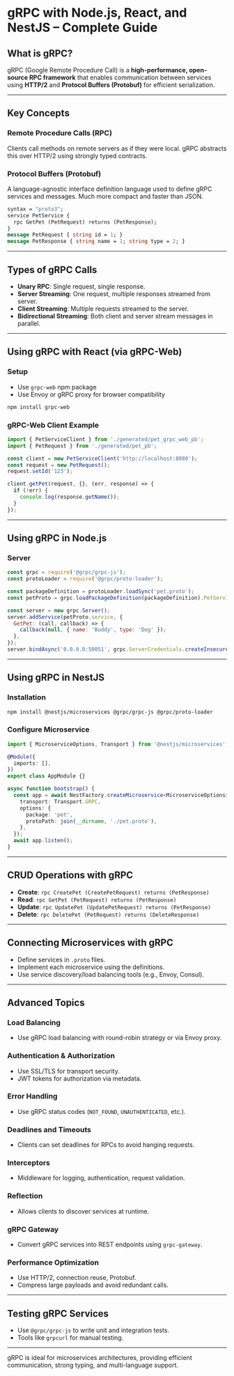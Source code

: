# gRPC with Node.js, React, and NestJS – Complete Guide

## What is gRPC?
gRPC (Google Remote Procedure Call) is a **high-performance, open-source RPC framework** that enables communication between services using **HTTP/2** and **Protocol Buffers (Protobuf)** for efficient serialization.

---

## Key Concepts

### Remote Procedure Calls (RPC)
Clients call methods on remote servers as if they were local. gRPC abstracts this over HTTP/2 using strongly typed contracts.

### Protocol Buffers (Protobuf)
A language-agnostic interface definition language used to define gRPC services and messages. Much more compact and faster than JSON.

```proto
syntax = "proto3";
service PetService {
  rpc GetPet (PetRequest) returns (PetResponse);
}
message PetRequest { string id = 1; }
message PetResponse { string name = 1; string type = 2; }
```

---

## Types of gRPC Calls

- **Unary RPC**: Single request, single response.
- **Server Streaming**: One request, multiple responses streamed from server.
- **Client Streaming**: Multiple requests streamed to the server.
- **Bidirectional Streaming**: Both client and server stream messages in parallel.

---

## Using gRPC with React (via gRPC-Web)

### Setup
- Use `grpc-web` npm package
- Use Envoy or gRPC proxy for browser compatibility

```bash
npm install grpc-web
```

### gRPC-Web Client Example

```js
import { PetServiceClient } from './generated/pet_grpc_web_pb';
import { PetRequest } from './generated/pet_pb';

const client = new PetServiceClient('http://localhost:8080');
const request = new PetRequest();
request.setId('123');

client.getPet(request, {}, (err, response) => {
  if (!err) {
    console.log(response.getName());
  }
});
```

---

## Using gRPC in Node.js

### Server

```js
const grpc = require('@grpc/grpc-js');
const protoLoader = require('@grpc/proto-loader');

const packageDefinition = protoLoader.loadSync('pet.proto');
const petProto = grpc.loadPackageDefinition(packageDefinition).PetService;

const server = new grpc.Server();
server.addService(petProto.service, {
  GetPet: (call, callback) => {
    callback(null, { name: 'Buddy', type: 'Dog' });
  },
});
server.bindAsync('0.0.0.0:50051', grpc.ServerCredentials.createInsecure(), () => server.start());
```

---

## Using gRPC in NestJS

### Installation

```bash
npm install @nestjs/microservices @grpc/grpc-js @grpc/proto-loader
```

### Configure Microservice

```ts
import { MicroserviceOptions, Transport } from '@nestjs/microservices';

@Module({
  imports: [],
})
export class AppModule {}

async function bootstrap() {
  const app = await NestFactory.createMicroservice<MicroserviceOptions>(AppModule, {
    transport: Transport.GRPC,
    options: {
      package: 'pet',
      protoPath: join(__dirname, './pet.proto'),
    },
  });
  await app.listen();
}
```

---

## CRUD Operations with gRPC

- **Create**: `rpc CreatePet (CreatePetRequest) returns (PetResponse)`
- **Read**: `rpc GetPet (PetRequest) returns (PetResponse)`
- **Update**: `rpc UpdatePet (UpdatePetRequest) returns (PetResponse)`
- **Delete**: `rpc DeletePet (PetRequest) returns (DeleteResponse)`

---

## Connecting Microservices with gRPC
- Define services in `.proto` files.
- Implement each microservice using the definitions.
- Use service discovery/load balancing tools (e.g., Envoy, Consul).

---

## Advanced Topics

### Load Balancing
- Use gRPC load balancing with round-robin strategy or via Envoy proxy.

### Authentication & Authorization
- Use SSL/TLS for transport security.
- JWT tokens for authorization via metadata.

### Error Handling
- Use gRPC status codes (`NOT_FOUND`, `UNAUTHENTICATED`, etc.).

### Deadlines and Timeouts
- Clients can set deadlines for RPCs to avoid hanging requests.

### Interceptors
- Middleware for logging, authentication, request validation.

### Reflection
- Allows clients to discover services at runtime.

### gRPC Gateway
- Convert gRPC services into REST endpoints using `grpc-gateway`.

### Performance Optimization
- Use HTTP/2, connection reuse, Protobuf.
- Compress large payloads and avoid redundant calls.

---

## Testing gRPC Services

- Use `@grpc/grpc-js` to write unit and integration tests.
- Tools like `grpcurl` for manual testing.

---

gRPC is ideal for microservices architectures, providing efficient communication, strong typing, and multi-language support.
